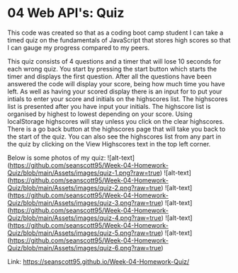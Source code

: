 # 04 Web API's: Quiz

This code was created so that as a coding boot camp student I can take a timed quiz on the fundamentals of JavaScript that stores high scores so that I can gauge my progress compared to my peers.

This quiz consists of 4 questions and a timer that will lose 10 seconds for each wrong quiz.
You start by pressing the start button which starts the timer and displays the first question.
After all the questions have been answered the code will display your score, being how much time you have left.
As well as having your scored display there is an input for to put your intials to enter your score and initials on the highscores list.
The highscores list is presented after you have input your initials.
The highscore list is organised by highest to lowest depending on your score.
Using localStorage highscores will stay unless you click on the clear highscores.
There is a go back button at the highscores page that will take you back to the start of the quiz.
You can also see the highscores list from any part in the quiz by clicking on the View Highscores text in the top left corner.

Below is some photos of my quiz:
![alt-text] (https://github.com/seanscott95/Week-04-Homework-Quiz/blob/main/Assets/images/quiz-1.png?raw=true)
![alt-text] (https://github.com/seanscott95/Week-04-Homework-Quiz/blob/main/Assets/images/quiz-2.png?raw=true)
![alt-text] (https://github.com/seanscott95/Week-04-Homework-Quiz/blob/main/Assets/images/quiz-3.png?raw=true)
![alt-text] (https://github.com/seanscott95/Week-04-Homework-Quiz/blob/main/Assets/images/quiz-4.png?raw=true)
![alt-text] (https://github.com/seanscott95/Week-04-Homework-Quiz/blob/main/Assets/images/quiz-5.png?raw=true)
![alt-text] (https://github.com/seanscott95/Week-04-Homework-Quiz/blob/main/Assets/images/quiz-6.png?raw=true)

Link: https://seanscott95.github.io/Week-04-Homework-Quiz/